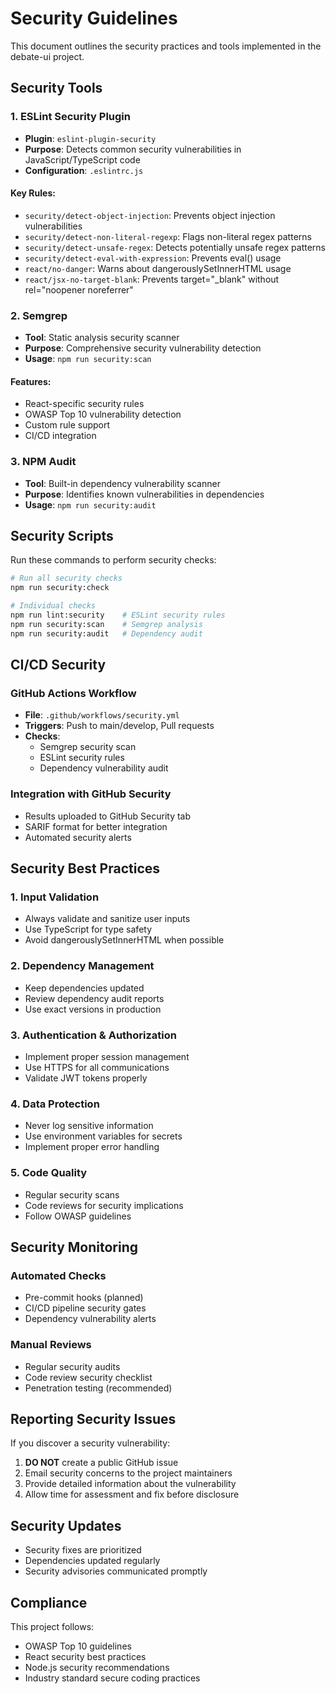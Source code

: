# Security Guidelines

This document outlines the security practices and tools implemented in the debate-ui project.

## Security Tools

### 1. ESLint Security Plugin
- **Plugin**: `eslint-plugin-security`
- **Purpose**: Detects common security vulnerabilities in JavaScript/TypeScript code
- **Configuration**: `.eslintrc.js`

#### Key Rules:
- `security/detect-object-injection`: Prevents object injection vulnerabilities
- `security/detect-non-literal-regexp`: Flags non-literal regex patterns
- `security/detect-unsafe-regex`: Detects potentially unsafe regex patterns
- `security/detect-eval-with-expression`: Prevents eval() usage
- `react/no-danger`: Warns about dangerouslySetInnerHTML usage
- `react/jsx-no-target-blank`: Prevents target="_blank" without rel="noopener noreferrer"

### 2. Semgrep
- **Tool**: Static analysis security scanner
- **Purpose**: Comprehensive security vulnerability detection
- **Usage**: `npm run security:scan`

#### Features:
- React-specific security rules
- OWASP Top 10 vulnerability detection
- Custom rule support
- CI/CD integration

### 3. NPM Audit
- **Tool**: Built-in dependency vulnerability scanner
- **Purpose**: Identifies known vulnerabilities in dependencies
- **Usage**: `npm run security:audit`

## Security Scripts

Run these commands to perform security checks:

```bash
# Run all security checks
npm run security:check

# Individual checks
npm run lint:security    # ESLint security rules
npm run security:scan    # Semgrep analysis
npm run security:audit   # Dependency audit
```

## CI/CD Security

### GitHub Actions Workflow
- **File**: `.github/workflows/security.yml`
- **Triggers**: Push to main/develop, Pull requests
- **Checks**:
  - Semgrep security scan
  - ESLint security rules
  - Dependency vulnerability audit

### Integration with GitHub Security
- Results uploaded to GitHub Security tab
- SARIF format for better integration
- Automated security alerts

## Security Best Practices

### 1. Input Validation
- Always validate and sanitize user inputs
- Use TypeScript for type safety
- Avoid dangerouslySetInnerHTML when possible

### 2. Dependency Management
- Keep dependencies updated
- Review dependency audit reports
- Use exact versions in production

### 3. Authentication & Authorization
- Implement proper session management
- Use HTTPS for all communications
- Validate JWT tokens properly

### 4. Data Protection
- Never log sensitive information
- Use environment variables for secrets
- Implement proper error handling

### 5. Code Quality
- Regular security scans
- Code reviews for security implications
- Follow OWASP guidelines

## Security Monitoring

### Automated Checks
- Pre-commit hooks (planned)
- CI/CD pipeline security gates
- Dependency vulnerability alerts

### Manual Reviews
- Regular security audits
- Code review security checklist
- Penetration testing (recommended)

## Reporting Security Issues

If you discover a security vulnerability:

1. **DO NOT** create a public GitHub issue
2. Email security concerns to the project maintainers
3. Provide detailed information about the vulnerability
4. Allow time for assessment and fix before disclosure

## Security Updates

- Security fixes are prioritized
- Dependencies updated regularly
- Security advisories communicated promptly

## Compliance

This project follows:
- OWASP Top 10 guidelines
- React security best practices
- Node.js security recommendations
- Industry standard secure coding practices